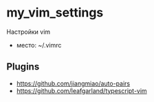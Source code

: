 # my_vim_settings
Настройки vim

- место: ~/.vimrc

## Plugins
- https://github.com/jiangmiao/auto-pairs
- https://github.com/leafgarland/typescript-vim
